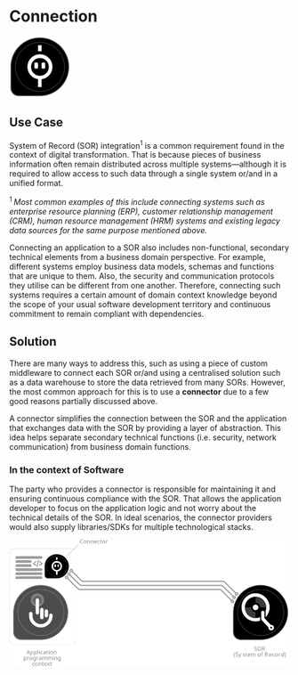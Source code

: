 # Connection
<img src="../icons/connector.png" alt="connector icon" width="110"/>

## Use Case
System of Record (SOR) integration<sup>1</sup> is a common requirement found in the context of digital transformation. That is because pieces of business information often remain distributed across multiple systems—although it is required to allow access to such data through a single system or/and in a unified format. 

<sup>1 </sup>_Most common examples of this include connecting systems such as enterprise resource planning (ERP), customer relationship management (CRM), human resource management (HRM) systems and existing legacy data sources for the same purpose mentioned above._

Connecting an application to a SOR also includes non-functional, secondary technical elements from a business domain perspective. For example, different systems employ business data models, schemas and functions that are unique to them. Also, the security and communication protocols they utilise can be different from one another. Therefore, connecting such systems requires a certain amount of domain context knowledge beyond the scope of your usual software development territory and continuous commitment to remain compliant with dependencies.

## Solution
There are many ways to address this, such as using a piece of custom middleware to connect each SOR or/and using a centralised solution such as a data warehouse to store the data retrieved from many SORs. However, the most common approach for this is to use a **connector** due to a few good reasons partially discussed above.

A connector simplifies the connection between the SOR and the application that exchanges data with the SOR by providing a layer of abstraction. This idea helps separate secondary technical functions (i.e. security, network communication) from business domain functions. 

### In the context of Software
The party who provides a connector is responsible for maintaining it and ensuring continuous compliance with the SOR. That allows the application developer to focus on the application logic and not worry about the technical details of the SOR. In ideal scenarios, the connector providers would also supply libraries/SDKs for multiple technological stacks.

<img src="./images/connector-usage_1.svg" alt="connector icon" width="600"/> 

